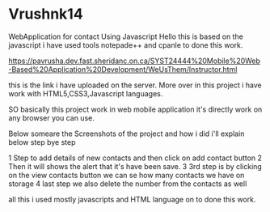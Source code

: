 # Vrushnk14
WebApplication for contact Using Javascript
Hello this is based on the javascript i have used tools notepade++ and cpanle to done this work.

https://pavrusha.dev.fast.sheridanc.on.ca/SYST24444%20Mobile%20Web-Based%20Application%20Development/WeUsThem/Instructor.html

this is the link i have uploaded on the server.
More over in this project i have work with HTML5,CSS3,Javascript languages.

SO basically this project work in web mobile application it's directly work on any browser you can use.

Below someare the Screenshots of the project and how i did i'll explain below step bye step
  
1 Step to add details of new contacts and then click on add contact button
2 Then it will shows the alert that it's have been save.
3 3rd step is by clicking on the view contacts button we can se how many contacts we have on storage
4 last step we also delete the number from the contacts as well

all this i used mostly javascripts and HTML language on to done this work.


